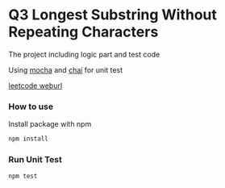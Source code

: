 # Q3 Longest Substring Without Repeating Characters

The project including logic part and test code

Using [mocha](https://mochajs.org/) and [chai](https://www.chaijs.com/) for unit test

[leetcode weburl](https://leetcode.com/problems/longest-substring-without-repeating-characters/)

### How to use

Install package with npm

```bash
npm install
```

### Run Unit Test

```bash
npm test
```